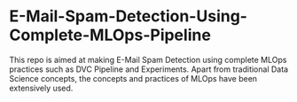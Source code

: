 # E-Mail-Spam-Detection-Using-Complete-MLOps-Pipeline
This repo is aimed at making E-Mail Spam Detection using complete MLOps practices such as DVC Pipeline and Experiments. Apart from traditional Data Science concepts, the concepts and practices of MLOps have been extensively used.
